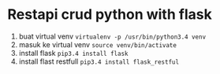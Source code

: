 # Restapi crud python with flask 

1. buat virtual venv `virtualenv -p /usr/bin/python3.4 venv`
2. masuk ke virtual venv `source venv/bin/activate`
3. install flask `pip3.4 install flask`
4. install flast restfull `pip3.4 install flask_restful`
